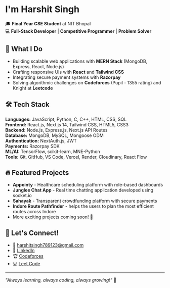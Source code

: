 # I'm Harshit Singh

🎓 **Final Year CSE Student** at NIT Bhopal  
💻 **Full-Stack Developer** | **Competitive Programmer** | **Problem Solver**

## 🚀 What I Do
- Building scalable web applications with **MERN Stack** (MongoDB, Express, React, Node.js)
- Crafting responsive UIs with **React** and **Tailwind CSS**
- Integrating secure payment systems with **Razorpay**
- Solving algorithmic challenges on **Codeforces** (Pupil - 1355 rating) and Knight at **Leetcode**

## 🛠️ Tech Stack
**Languages:** JavaScript, Python, C, C++, HTML, CSS, SQL  
**Frontend:** React.js, Next.js 14, Tailwind CSS, HTML5, CSS3  
**Backend:** Node.js, Express.js, Next.js API Routes  
**Database:** MongoDB, MySQL, Mongoose ODM  
**Authentication:** NextAuth.js, JWT  
**Payments:** Razorpay SDK  
**ML/AI:** TensorFlow, scikit-learn, MNE-Python  
**Tools:** Git, GitHub, VS Code, Vercel, Render, Cloudinary, React Flow

## 🔥 Featured Projects
- **Appointy** - Healthcare scheduling platform with role-based dashboards
- **Junglee Chat App** - Real time chatting application developed using socket.io
- **Sahayak** - Transparent crowdfunding platform with secure payments
- **Indore Route Pathfinder** - helps the users to plan the most efficient routes across Indore
- More exciting projects coming soon! 🚧


## 🌟 Let's Connect!
- 📧 harshitsingh789123@gmail.com
- 💼 [LinkedIn](https://www.linkedin.com/in/harshit-singh-a7a360276)
- 🏆 [Codeforces](https://codeforces.com/profile/harshit_0705)
- 💻 [Leet Code](https://leetcode.com/u/harshit0705)

---
*"Always learning, always coding, always growing!"* 🌱
